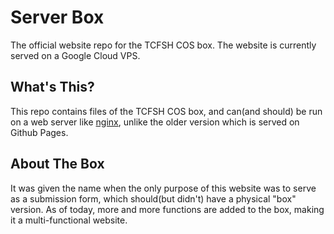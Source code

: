 # Server Box

The official website repo for the TCFSH COS box. The website is currently served on a Google Cloud VPS.

## What's This?

This repo contains files of the TCFSH COS box, and can(and should) be run on a web server like [nginx](nginx.org), unlike the older version which is served on Github Pages.

## About The Box

It was given the name when the only purpose of this website was to serve as a submission form, which should(but didn't) have a physical "box" version. As of today, more and more functions are added to the box, making it a multi-functional website.
